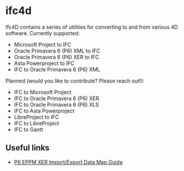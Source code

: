 # ifc4d

Ifc4D contains a series of utilities for converting to and from various 4D software. Currently supported:

 - Microsoft Project to IFC
 - Oracle Primavera 6 (P6) XML to IFC
 - Oracle Primavera 6 (P6) XER to IFC
 - Asta Powerproject to IFC
 - IFC to Oracle Primavera 6 (P6) XML

Planned (would you like to contribute? Please reach out!):

 - IFC to Microsoft Project
 - IFC to Oracle Primavera 6 (P6) XER
 - IFC to Oracle Primavera 6 (P6) XLS
 - IFC to Asta Powerproject
 - LibreProject to IFC
 - IFC to LibreProject
 - IFC to Gantt

## Useful links

 - [P6 EPPM XER Import/Export Data Map Guide](https://docs.oracle.com/cd/F12057_01/English/Mapping_and_Schema/xer_import_export_data_map_project/helpmain.htm?toc.htm?97881.htm)

